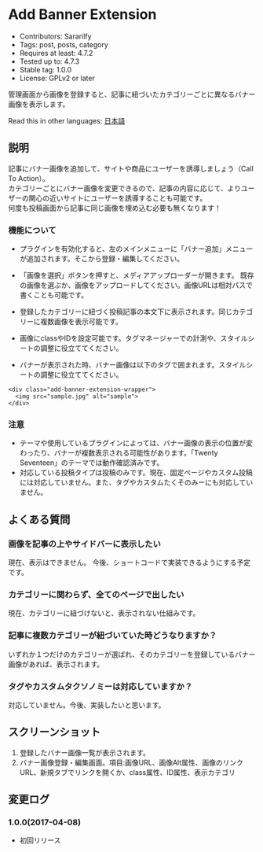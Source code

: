 # Add Banner Extension
- Contributors: Sararilfy
- Tags: post, posts, category
- Requires at least: 4.7.2
- Tested up to: 4.7.3
- Stable tag: 1.0.0
- License: GPLv2 or later

管理画面から画像を登録すると、記事に紐づいたカテゴリーごとに異なるバナー画像を表示します。

Read this in other languages: <a href="./README.ja.md">日本語</a>

## 説明

記事にバナー画像を追加して、サイトや商品にユーザーを誘導しましょう（Call To Action）。<br>
カテゴリーごとにバナー画像を変更できるので、記事の内容に応じて、よりユーザーの関心の近いサイトにユーザーを誘導することも可能です。<br>
何度も投稿画面から記事に同じ画像を埋め込む必要も無くなります！

### 機能について
* プラグインを有効化すると、左のメインメニューに「バナー追加」メニューが追加されます。そこから登録・編集してください。

* 「画像を選択」ボタンを押すと、メディアアップローダーが開きます。
既存の画像を選ぶか、画像をアップロードしてください。画像URLは相対パスで書くことも可能です。

* 登録したカテゴリーに紐づく投稿記事の本文下に表示されます。同じカテゴリーに複数画像を表示可能です。

* 画像にclassやIDを設定可能です。タグマネージャーでの計測や、スタイルシートの調整に役立ててください。

* バナーが表示された時、バナー画像は以下のタグで囲まれます。スタイルシートの調整に役立ててください。

```
<div class="add-banner-extension-wrapper">
  <img src="sample.jpg" alt="sample">
</div>
```

### 注意
* テーマや使用しているプラグインによっては、バナー画像の表示の位置が変わったり、バナーが複数表示される可能性があります。「Twenty Seventeen」のテーマでは動作確認済みです。
* 対応している投稿タイプは投稿のみです。現在、固定ページやカスタム投稿には対応していません。また、タグやカスタムたくそのみーにも対応していません。


## よくある質問

### 画像を記事の上やサイドバーに表示したい
現在、表示はできません。
今後、ショートコードで実装できるようにする予定です。

### カテゴリーに関わらず、全てのページで出したい
現在、カテゴリーに紐づけないと、表示されない仕組みです。

### 記事に複数カテゴリーが紐づいていた時どうなりますか？
いずれか１つだけのカテゴリーが選ばれ、そのカテゴリーを登録しているバナー画像があれば、表示されます。

### タグやカスタムタクソノミーは対応していますか？
対応していません。今後、実装したいと思います。

## スクリーンショット
1. 登録したバナー画像一覧が表示されます。
2. バナー画像登録・編集画面。項目:画像URL、画像Alt属性、画像のリンクURL、新規タブでリンクを開くか、class属性、ID属性、表示カテゴリ


## 変更ログ

### 1.0.0(2017-04-08)
* 初回リリース
